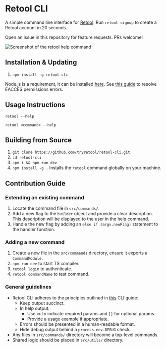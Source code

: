 # Retool CLI

A simple command line interface for [Retool](https://retool.com/). Run `retool signup` to create a Retool account in 20 seconds.

Open an issue in this repository for feature requests. PRs welcome!

![Screenshot of the retool help command](https://d3399nw8s4ngfo.cloudfront.net/docs/4a9a2517b9811373030d07a13ff46ef0-1800.webp)

## Installation & Updating

1. `npm install -g retool-cli`

Node.js is a requirement, it can be installed [here](https://nodejs.org/en/download). See [this guide](https://docs.npmjs.com/resolving-eacces-permissions-errors-when-installing-packages-globally) to resolve EACCES permissions errors.

## Usage Instructions

`retool --help`

`retool <command> --help`

## Building from Source

1. `git clone https://github.com/tryretool/retool-cli.git`
2. `cd retool-cli`
3. `npm i && npm run dev`
4. `npm install -g .` Installs the `retool` command globally on your machine.

## Contribution Guide

### Extending an existing command

1. Locate the command file in `src/commands/`.
2. Add a new flag to the `builder` object and provide a clear description. This description will be displayed to the user in the help command.
3. Handle the new flag by adding an `else if (argv.newFlag)` statement to the handler function.

### Adding a new command

1. Create a new file in the `src/commands` directory, ensure it exports a `CommandModule`.
2. `npm run dev` to start TS compiler.
3. `retool login` to authenticate.
4. `retool commandName` to test command.

### General guidelines

- Retool CLI adheres to the principles outlined in [this](https://clig.dev/) CLI guide:
  - Keep output succinct.
  - In help output:
    - Use `<>` to indicate required params and `[]` for optional params.
    - Provide a usage example if appropriate.
  - Errors should be presented in a human-readable format.
  - Hide debug output behind a `process.env.DEBUG` check.
- Any files in `src/commands/` directory will become a top-level commands.
- Shared logic should be placed in `src/utils/` directory.
